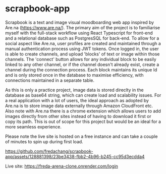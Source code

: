 # scrapbook-app

Scrapbook is a text and image visual moodboarding web app inspired by Are.na (https://www.are.na/). The primary aim of the project is to familiarise myself with the full-stack workflow using React Typescript for front-end and a relational database such as PostgresSQL for back-end. To allow for a social aspect like Are.na, user profiles are created and maintained through a manual authentication process using JWT tokens. Once logged in, the user is able to create channels, and upload 'blocks' of text or image within those channels. The 'connect' button allows for any individual block to be easily linked to any other channel, or if the channel doesn't already exist, create a channel during the connection process. Each block maintains its unique Id and is only stored once in the database to maximise efficiency, with connections maintained in a separate table. 

As this is only a practice project, image data is stored direclty in the database as base64 string, which can create load and scalability issues. For a real application with a lot of users, the ideal approach as adopted by Are.na is to store image data externally through Amazon CloudFront etc. Also note with Are.na there is a chrome extension which allows users to add images directly from other sites instead of having to download it first or copy its path. This is out of scope for this project but would be an ideal for a more seamless experience. 

Please note the live site is hosted on a free instance and can take a couple of minutes to spin up during first load. 


https://github.com/fredachang/scrapbook-app/assets/128881398/23be3438-fbb2-4b96-b245-cc95d3ecdda4

Live site: https://freda-arena-clone.onrender.com/login


